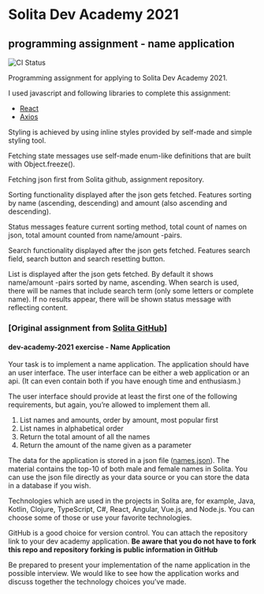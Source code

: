 
# Solita Dev Academy 2021

## programming assignment - name application

![CI Status](https://github.com/RedFoxFinn/solita-academy-names/workflows/Frontend-tests/badge.svg?branch=master)

Programming assignment for applying to Solita Dev Academy 2021.

I used javascript and following libraries to complete this assignment:

- [React](https://reactjs.org)
- [Axios](https://github.com/axios/axios)

Styling is achieved by using inline styles provided by self-made and simple styling tool.

Fetching state messages use self-made enum-like definitions that are built with Object.freeze().

Fetching json first from Solita github, assignment repository.

Sorting functionality displayed after the json gets fetched. Features sorting by name (ascending, descending) and amount (also ascending and descending).

Status messages feature current sorting method, total count of names on json, total amount counted from name/amount -pairs.

Search functionality displayed after the json gets fetched. Features search field, search button and search resetting button.

List is displayed after the json gets fetched. By default it shows name/amount -pairs sorted by name, ascending. When search is used, there will be names that include search term (only some letters or complete name). If no results appear, there will be shown status message with reflecting content.

### [Original assignment from [Solita GitHub](https://github.com/solita/dev-academy-2020/)]

#### dev-academy-2021 exercise - Name Application

Your task is to implement a name application. The application should have an user interface. The user interface can be either a web application or an api. (It can even contain both if you have enough time and enthusiasm.) 

The user interface should provide at least the first one of the following requirements, but again, you’re allowed to implement them all.
1. List names and amounts, order by amount, most popular first
2. List names in alphabetical order
3. Return the total amount of all the names
4. Return the amount of the name given as a parameter

The data for the application is stored in a json file ([names.json](https://github.com/solita/dev-academy-2020/blob/main/names.json)). The material contains the top-10 of both male and female names in Solita. You can use the json file directly as your data source or you can store the data in a database if you wish.

Technologies which are used in the projects in Solita are, for example, Java, Kotlin, Clojure, TypeScript, C#, React, Angular, Vue.js, and Node.js. You can choose some of those or use your favorite technologies.

GitHub is a good choice for version control. You can attach the repository link to your dev academy application. **Be aware that you do not have to fork this repo and repository forking is public information in GitHub**

Be prepared to present your implementation of the name application in the possible interview. We would like to see how the application works and discuss together the technology choices you’ve made.